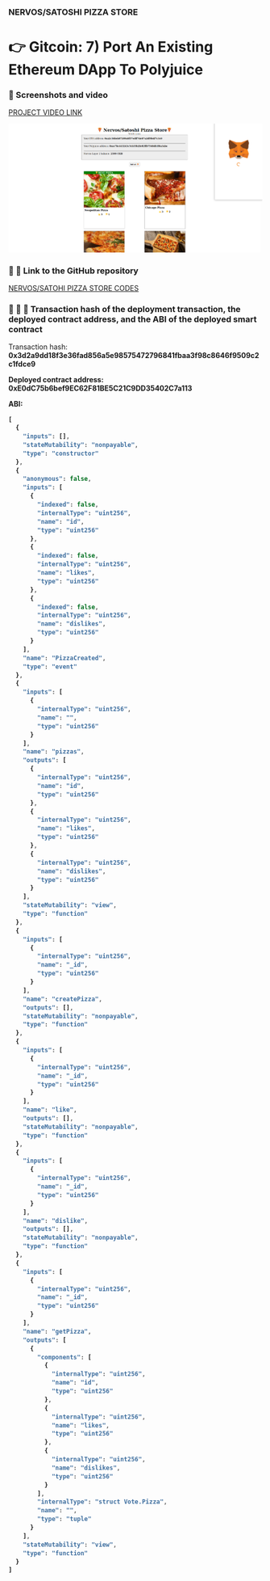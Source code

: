 ### NERVOS/SATOSHI PIZZA STORE

# 👉 Gitcoin: 7) Port An Existing Ethereum DApp To Polyjuice

### 🍕 Screenshots and video

<a href="https://youtu.be/SaRoeZu7Xwc" target="_blank">PROJECT VIDEO LINK<a/>
  
<img src="https://github.com/homerosland/nervos-gitcoin-hack/blob/master/task7/nervos%20pizza.png"/>

  
### 🍕 🍕 Link to the GitHub repository
  
<a target="_blank" href="https://github.com/homerosland/nervos-task7"> NERVOS/SATOHI PIZZA STORE CODES<a/>

### 🍕 🍕 🍕 Transaction hash of the deployment transaction, the deployed contract address, and the ABI of the deployed smart contract
  
  Transaction hash: <strong> 0x3d2a9dd18f3e36fad856a5e98575472796841fbaa3f98c8646f9509c2c1fdce9 <strong/>
  
  Deployed contract address: <strong>0xE0dC75b6bef9EC62F81BE5C21C9DD35402C7a113<strong/>
  
  ABI:
  
  ```javascript
  [
    {
      "inputs": [],
      "stateMutability": "nonpayable",
      "type": "constructor"
    },
    {
      "anonymous": false,
      "inputs": [
        {
          "indexed": false,
          "internalType": "uint256",
          "name": "id",
          "type": "uint256"
        },
        {
          "indexed": false,
          "internalType": "uint256",
          "name": "likes",
          "type": "uint256"
        },
        {
          "indexed": false,
          "internalType": "uint256",
          "name": "dislikes",
          "type": "uint256"
        }
      ],
      "name": "PizzaCreated",
      "type": "event"
    },
    {
      "inputs": [
        {
          "internalType": "uint256",
          "name": "",
          "type": "uint256"
        }
      ],
      "name": "pizzas",
      "outputs": [
        {
          "internalType": "uint256",
          "name": "id",
          "type": "uint256"
        },
        {
          "internalType": "uint256",
          "name": "likes",
          "type": "uint256"
        },
        {
          "internalType": "uint256",
          "name": "dislikes",
          "type": "uint256"
        }
      ],
      "stateMutability": "view",
      "type": "function"
    },
    {
      "inputs": [
        {
          "internalType": "uint256",
          "name": "_id",
          "type": "uint256"
        }
      ],
      "name": "createPizza",
      "outputs": [],
      "stateMutability": "nonpayable",
      "type": "function"
    },
    {
      "inputs": [
        {
          "internalType": "uint256",
          "name": "_id",
          "type": "uint256"
        }
      ],
      "name": "like",
      "outputs": [],
      "stateMutability": "nonpayable",
      "type": "function"
    },
    {
      "inputs": [
        {
          "internalType": "uint256",
          "name": "_id",
          "type": "uint256"
        }
      ],
      "name": "dislike",
      "outputs": [],
      "stateMutability": "nonpayable",
      "type": "function"
    },
    {
      "inputs": [
        {
          "internalType": "uint256",
          "name": "_id",
          "type": "uint256"
        }
      ],
      "name": "getPizza",
      "outputs": [
        {
          "components": [
            {
              "internalType": "uint256",
              "name": "id",
              "type": "uint256"
            },
            {
              "internalType": "uint256",
              "name": "likes",
              "type": "uint256"
            },
            {
              "internalType": "uint256",
              "name": "dislikes",
              "type": "uint256"
            }
          ],
          "internalType": "struct Vote.Pizza",
          "name": "",
          "type": "tuple"
        }
      ],
      "stateMutability": "view",
      "type": "function"
    }
  ]
  
  ```

